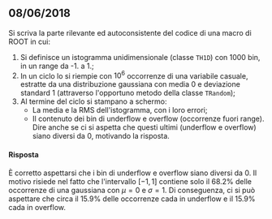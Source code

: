 ## 08/06/2018

Si scriva la parte rilevante ed autoconsistente del codice di una macro di ROOT in cui:

1. Si definisce un istogramma unidimensionale (classe `TH1D`) con 1000 bin, in un range da -1. a 1.;
2. In un ciclo lo si riempie con $10^6$ occorrenze di una variabile casuale, estratte da una distribuzione gaussiana con media 0 e deviazione standard 1 (attraverso l'opportuno metodo della classe `TRandom`);
3. Al termine del ciclo si stampano a schermo:
    - La media e la RMS dell'istogramma, con i loro errori;
    - Il contenuto dei bin di underflow e overflow (occorrenze fuori range). Dire anche se ci si aspetta che questi ultimi (underflow e overflow) siano diversi da 0, motivando la risposta.

#### Risposta

È corretto aspettarsi che i bin di underflow e overflow siano diversi da 0. Il motivo risiede nel fatto che l'intervallo $[-1, 1]$ contiene solo il 68.2\% delle occorrenze di una gaussiana con $\mu = 0$ e $\sigma = 1$. Di conseguenza, ci si può aspettare che circa il 15.9\% delle occorrenze cada in underflow e il 15.9\% cada in overflow.
